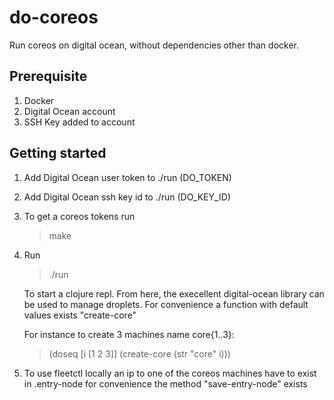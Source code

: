 # do-coreos

Run coreos on digital ocean, without dependencies other than docker.

## Prerequisite

1. Docker
1. Digital Ocean account
1. SSH Key added to account

## Getting started

1. Add Digital Ocean user token to ./run (DO_TOKEN)

1. Add Digital Ocean ssh key id to ./run (DO_KEY_ID)

1. To get a coreos tokens run

	> make

1. Run

	> ./run

	To start a clojure repl. From here, the execellent digital-ocean
	library can be used to manage droplets. For convenience a function with
	default values exists "create-core"

	For instance to create 3 machines name core{1..3}:

	> (doseq [i [1 2 3]] (create-core (str "core" i)))

1. To use fleetctl locally an ip to one of the coreos machines have to
exist in .entry-node for convenience the method "save-entry-node"
exists
